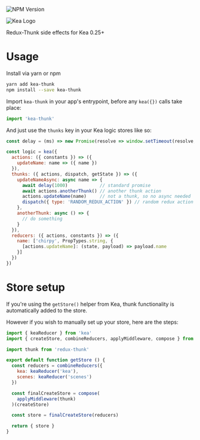 ![NPM Version](https://img.shields.io/npm/v/kea-thunk.svg)

![Kea Logo](https://kea.rocks/img/logo.png)

Redux-Thunk side effects for Kea 0.25+

# Usage

Install via yarn or npm

```sh
yarn add kea-thunk
npm install --save kea-thunk
```

Import `kea-thunk` in your app's entrypoint, before any `kea({})` calls take place:

```js
import 'kea-thunk'
```

And just use the `thunks` key in your Kea logic stores like so:

```js
const delay = (ms) => new Promise(resolve => window.setTimeout(resolve, ms))

const logic = kea({
  actions: ({ constants }) => ({
    updateName: name => ({ name })
  }),
  thunks: ({ actions, dispatch, getState }) => ({
    updateNameAsync: async name => {
      await delay(1000)            // standard promise
      await actions.anotherThunk() // another thunk action
      actions.updateName(name)     // not a thunk, so no async needed
      dispatch({ type: 'RANDOM_REDUX_ACTION' }) // random redux action
    },
    anotherThunk: async () => {
      // do something
    }
  }),
  reducers: ({ actions, constants }) => ({
    name: ['chirpy', PropTypes.string, {
      [actions.updateName]: (state, payload) => payload.name
    }]
  })
})
```

# Store setup

If you're using the `getStore()` helper from Kea, thunk functionality is automatically added to the store.

However if you wish to manually set up your store, here are the steps:

```js
import { keaReducer } from 'kea'
import { createStore, combineReducers, applyMiddleware, compose } from 'redux'

import thunk from 'redux-thunk'

export default function getStore () {
  const reducers = combineReducers({
    kea: keaReducer('kea'),
    scenes: keaReducer('scenes')
  })

  const finalCreateStore = compose(
    applyMiddleware(thunk)
  )(createStore)

  const store = finalCreateStore(reducers)

  return { store }
}
```
